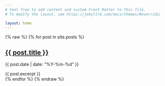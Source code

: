 ```yaml
---
# Feel free to add content and custom Front Matter to this file.
# To modify the layout, see https://jekyllrb.com/docs/themes/#overriding-theme-defaults

layout: home
---
```


{% raw %}
{% for post in site.posts %}
  <article class="post">
    <h2><a href="{{ post.url }}">{{ post.title }}</a></h2>
    <p class="post-meta">{{ post.date | date: "%Y-%m-%d" }}</p>
    <div class="post-excerpt">
      {{ post.excerpt }}
    </div>
  </article>
{% endfor %}
{% endraw %}